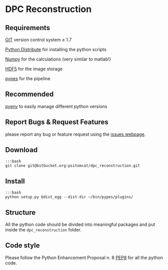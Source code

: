 # DPC Reconstruction

## Requirements

[GIT](http://git-scm.com/ "GIT homepage") version control system ≥ 1.7

[Python Distribute](http://pythonhosted.org/distribute/index.html) for
installing the python scripts

[Numpy](http://www.numpy.org/) for the calculations (very similar to
matlab!)

[HDF5](http://www.hdfgroup.org/HDF5/) for the image storage

[pypes](http://www.ruffus.org.uk) for the pipeline


## Recommended

[pyenv](https://github.com/yyuu/pyenv) to easily manage different python
versions


## Report Bugs & Request Features

please report any bug or feature request using the [issues webpage](https://bitbucket.org/psitomcat/dpc_reconstruction/issues?status=new&status=open).


## Download

    :::bash
    git clone git@bitbucket.org:psitomcat/dpc_reconstruction.git


## Install

    :::bash
    python setup.py bdist_egg --dist-dir ~/bin/pypes/plugins/


## Structure

All the python code should be divided into meaningful packages and put
inside the `dpc_reconstruction` folder.


## Code style

Please follow the Python Enhancement Proposal n. 8
[PEP8](http://www.python.org/dev/peps/pep-0008/) for all the python code.
